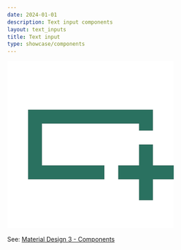 ```yaml
---
date: 2024-01-01
description: Text input components
layout: text_inputs
title: Text input
type: showcase/components
---
```

![text-inputs.webp](/assets/text-inputs_1721246304147_0.webp)

See: [Material Design 3 - Components](https://m3.material.io/components)
